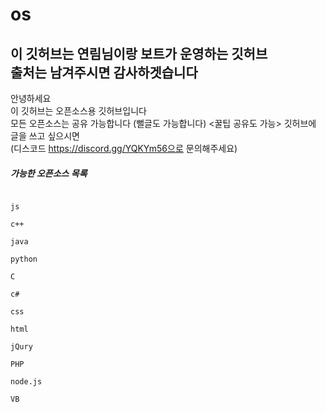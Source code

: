 # os 

## 이 깃허브는 연림님이랑 보트가 운영하는 깃허브<br> 출처는 남겨주시면 감사하겟습니다<br>
안녕하세요 <br>이 깃허브는 오픈소스용 깃허브입니다<br>
모든 오픈소스는 공유 가능합니다
(뻘글도 가능합니다)
<꿀팁 공유도 가능>
깃허브에 글을 쓰고 싶으시면 <br>(디스코드 https://discord.gg/YQKYm56으로 문의해주세요)




<h5>가능한 오픈소스 목록</h5>
<pre><code>
js<br>
c++<br>
java<br>
python<br>
C<br>
c#<br>
css<br>
html<br>
jQury<br>
PHP<br>
node.js<br>
VB
</pre></code>
